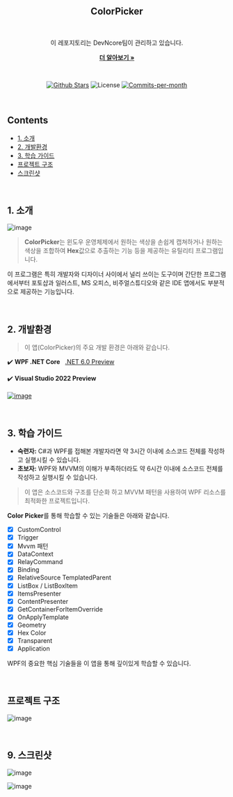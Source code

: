 <div align=center>
  <h2>ColorPicker</h2>
  <br/>
 
  이 레포지토리는 DevNcore팀이 관리하고 있습니다.
  <br />
  
  <a href="https://github.com/devncore/devncore"><strong>더 알아보기 »</strong></a>
 
  <br />
 
  <p align="center">
   <a href="https://github.com/devncore/colorpicker/stargazers"><img src="https://img.shields.io/github/stars/devncore/colorpicker" alt="Github Stars"></a>
   <img src="https://img.shields.io/github/license/devncore/colorpicker" alt="License">
   <a href="https://github.com/devncore/colorpicker/pulse"><img src="https://img.shields.io/github/commit-activity/m/devncore/colorpicker" alt="Commits-per-month"></a>
  </p>
</div>

<br />

## Contents
- [1. 소개](#1-소개)
- [2. 개발환경](#2-개발환경)
- [3. 학습 가이드](#3-학습-가이드)
- [프로젝트 구조](#프로젝트-구조)
- [스크린샷](#스크린샷)
  
<br />

## 1. 소개

![image](https://user-images.githubusercontent.com/52397976/135721690-4de6f12f-645e-44e5-97fb-a780202c7583.png)

> **ColorPicker**는 윈도우 운영체제에서 원하는 색상을 손쉽게 캡쳐하거나 원하는 색상을 조합하여 **Hex**값으로 추출하는 기능 등을 제공하는 유틸리티 프로그램입니다.

이 프로그램은 특히 개발자와 디자이너 사이에서 널리 쓰이는 도구이며 간단한 프로그램에서부터 포토샵과 일러스트, MS 오피스, 비주얼스튜디오와 같은 IDE 앱에서도 부분적으로 제공하는 기능입니다.

<br />

## 2. 개발환경
  
> 이 앱(ColorPicker)의 주요 개발 환경은 아래와 같습니다. 
 
✔️ **WPF .NET Core** &nbsp; [.NET 6.0 Preview](https://dotnet.microsoft.com/download/dotnet/6.0)

✔️ **Visual Studio 2022 Preview**  
<br/>
[![image](https://user-images.githubusercontent.com/52397976/127085632-9af789b0-58bd-4e63-be6c-30f567cf088b.png)](https://devblogs.microsoft.com/visualstudio/visual-studio-2022-preview-1-now-available/)

<br />

## 3. 학습 가이드

- **숙련자:** C#과 WPF를 접해본 개발자라면 약 3시간 이내에 소스코드 전체를 작성하고 실행시킬 수 있습니다.
- **초보자:** WPF와 MVVM의 이해가 부족하더라도 약 6시간 이내에 소스코드 전체를 작성하고 실행시킬 수 있습니다.

> 이 앱은 소스코드와 구조를 단순화 하고 MVVM 패턴을 사용하여 WPF 리소스를 최적화한 프로젝트입니다.

**Color Picker**를 통해 학습할 수 있는 기술들은 아래와 같습니다.
- [x] CustomControl
- [x] Trigger
- [x] Mvvm 패턴
- [x] DataContext
- [x] RelayCommand
- [x] Binding
- [x] RelativeSource TemplatedParent
- [x] ListBox / ListBoxItem
- [x] ItemsPresenter
- [x] ContentPresenter
- [x] GetContainerForItemOverride
- [x] OnApplyTemplate
- [x] Geometry
- [x] Hex Color
- [x] Transparent
- [x] Application

WPF의 중요한 핵심 기술들을 이 앱을 통해 깊이있게 학습할 수 있습니다.

<br />

## 프로젝트 구조
![image](https://user-images.githubusercontent.com/74305823/135589457-7fe483bb-387d-4987-93c3-a2900cc5bbe2.png)

<br />

## 9. 스크린샷
![image](https://user-images.githubusercontent.com/74305823/135593932-f5190a51-067b-45a8-93a9-b98e159385d5.png)

![image](https://user-images.githubusercontent.com/74305823/135593989-3a6f28fa-7b8b-42ef-b657-83ad296e8208.png)

